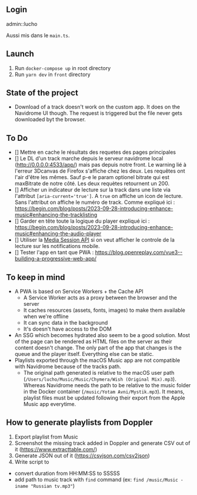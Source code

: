 ## Login
admin::lucho

Aussi mis dans le `main.ts`.

## Launch
1. Run `docker-compose up` in root directory
2. Run `yarn dev` in `front` directory

## State of the project
- Download of a track doesn't work on the custom app. It does on the Navidrome UI though. The request is triggered but the file never gets downloaded byt the browser.


## To Do
- [] Mettre en cache le résultats des requetes des pages principales
- [] Le DL d'un track marche depuis le serveur navidrome local (http://0.0.0.0:4533/app/) mais pas depuis notre front. Le warning lié à l'erreur 3Dcanvas de Firefox s'affiche chez les deux. Les requêtes ont l'air d'être les mêmes. Sauf p-e le param optionel bitrate qui est maxBitrate de notre côté. Les deux requètes retournent un 200.
- [] Afficher un indicateur de lecture sur la track dans une liste via l'attribut `[aria-current='true']`. A `true` on affiche un icon de lecture. Sans l'attribut on affiche le numéro de track. Comme expliqué ici : https://begin.com/blog/posts/2023-09-28-introducing-enhance-music#enhancing-the-tracklisting
- [] Garder en tête toute la logique du player expliqué ici : https://begin.com/blog/posts/2023-09-28-introducing-enhance-music#enhancing-the-audio-player
- [] Utiliser la [Media Session API](https://developer.mozilla.org/en-US/docs/Web/API/Media_Session_API) si on veut afficher le controle de la lecture sur les notifications mobile.
- [] Tester l'app en tant que PWA : https://blog.openreplay.com/vue3--building-a-progressive-web-app/

## To keep in mind
- A PWA is based on Service Workers + the Cache API
  - A Service Worker acts as a proxy between the browser and the server
  - It caches resources (assets, fonts, images) to make them available when we're offline
  - It can sync data in the background
  - It's doesn't have access to the DOM
- An SSG which becomes hydrated also seem to be a good solution. Most of the page can be rendered as HTML files on the server as their content doesn't change. The only part of the app that changes is the queue and the player itself. Everything else can be static.
- Playlists exported through the macOS Music app are not compatible with Navidrome because of the tracks path.
  - The original path generated is relative to the macOS user path (`/Users/lucho/Music/Music/Chymera/Wish (Original Mix).mp3`). Whereas Navidrome needs the path to be relative to the music folder in the Docker container (`/music/Yotam Avni/Mystik.mp3`). It means, playlist files must be updated following their export from the Apple Music app everytime.

## How to generate playlists from Doppler
1. Export playlist from Music
2. Screenshot the missing track added in Doppler and generate CSV out of it (https://www.extracttable.com/)
3. Generate JSON out of it (https://csvjson.com/csv2json)
4. Write script to
  - convert duration from HH:MM:SS to SSSSS
  - add path to music track with `find` command (ex: `find /music/Music -iname "Russian tv.mp3"`)
